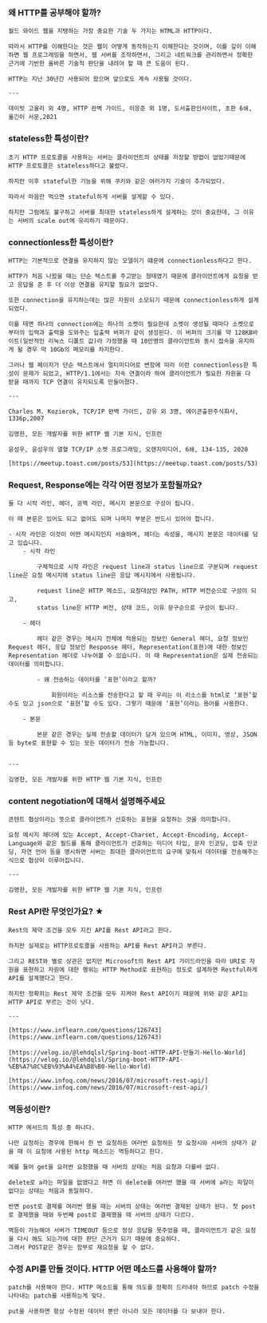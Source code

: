 ### 왜 HTTP를 공부해야 할까?
    
    월드 와이드 웹을 지탱하는 가장 중요한 기술 두 가지는 HTML과 HTTP이다.
    
    따라서 HTTP를 이해한다는 것은 웹이 어떻게 동작하는지 이해한다는 것이며, 이를 깊이 이해하면 웹 프로그래밍을 하면서, 웹 서버를 조작하면서, 그리고 네트워크를 관리하면서 정확한 근거에 기반한 올바른 기술적 판단을 내려야 할 때 큰 도움이 된다.
    
    HTTP는 지난 30년간 사용되어 왔으며 앞으로도 계속 사용될 것이다.
    
    ---
    
    데이빗 고울리 외 4명, HTTP 완벽 가이드, 이응준 외 1명, 도서출판인사이트, 초판 6쇄, 옮긴이 서문,2021
    
### stateless한 특성이란?
    
    초기 HTTP 프로토콜을 사용하는 서버는 클라이언트의 상태를 저장할 방법이 없었기때문에 HTTP 프로토콜은 stateless하다고 불렸다.
    
    하지만 이후 stateful한 기능을 위해 쿠키와 같은 여러가지 기술이 추가되었다.
    
    따라서 마음만 먹으면 stateful하게 서버를 설계할 수 있다.
    
    하지만 그럼에도 불구하고 서버를 최대한 stateless하게 설계하는 것이 중요한데, 그 이유는 서버의 scale out에 유리하기 때문이다.
    
### connectionless한 특성이란?
    
    HTTP는 기본적으로 연결을 유지하지 않는 모델이기 떄문에 connectionless하다고 한다. 
    
    HTTP가 처음 나왔을 때는 단순 텍스트를 주고받는 형태였기 때문에 클라이언트에게 요청을 받고 응답을 준 후 더 이상 연결을 유지할 필요가 없었다.
    
    또한 connection을 유지하는데는 많은 자원이 소모되기 때문에 connectionless하게 설계되었다.
    
    이를 테면 하나의 connection에는 하나의 소켓이 필요한데 소켓이 생성될 때마다 소켓으로부터의 입력과 출력을 도와주는 입출력 버퍼가 같이 생성된다. 이 버퍼의 크기를 약 128KB바이트(일반적인 리눅스 디폴트 값)라 가정했을 때 10만명의 클라이언트와 동시 접속을 유지하게 될 경우 약 10Gb의 메모리를 차지한다.
    
    그러나 웹 페이지가 단순 텍스트에서 멀티미디어로 변함에 따라 이런 connectionless한 특성이 문제가 되었고, HTTP/1.1에서는 지속 연결이라 하여 클라이언트가 필요한 자원을 다 받을 때까지 TCP 연결이 유지되도록 만들어졌다.
    
    ---
    
    Charles M. Kozierok, TCP/IP 완벽 가이드, 강유 외 3명, 에이콘출판주식회사, 1336p,2007
    
    김영한, 모든 개발자를 위한 HTTP 웹 기본 지식, 인프런
    
    윤성우, 윤성우의 열혈 TCP/IP 소켓 프로그래밍, 오렌지미디어, 6쇄, 134-135, 2020
    
    [https://meetup.toast.com/posts/53](https://meetup.toast.com/posts/53)


### Request, Response에는 각각 어떤 정보가 포함될까요?
    
    둘 다 시작 라인, 헤더, 공백 라인, 메시지 본문으로 구성이 됩니다.
    
    이 때 본문은 있어도 되고 없어도 되며 나머지 부분은 반드시 있어야 합니다.
    
    - 시작 라인은 이것이 어떤 메시지인지 서술하며, 헤더는 속성을, 메시지 본문은 데이터를 담고 있습니다.
        - 시작 라인
            
            구체적으로 시작 라인은 request line과 status line으로 구분되며 request line은 요청 메시지에 status line은 응답 메시지에서 사용됩니다.
            
            request line은 HTTP 메소드, 요청대상인 PATH, HTTP 버전순으로 구성이 되고,
            status line은 HTTP 버전, 상태 코드, 이유 문구순으로 구성이 됩니다.
            
        - 헤더
            
            헤더 같은 경우는 메시지 전체에 적용되는 정보인 General 헤더, 요청 정보인Request 헤더, 응답 정보인 Response 헤더, Representation(표현)에 대한 정보인 Representation 헤더로 나누어볼 수 있습니다. 이 때 Representation은 실제 전송되는 데이터를 의미합니다.
            
            - 왜 전송하는 데이터를 ‘표현’이라고 할까?
                
                회원이라는 리소스를 전송한다고 할 때 우리는 이 리소스를 html로 ‘표현’할 수도 있고 json으로 ‘표현’할 수도 있다. 그렇기 때문에 ‘표현’이라는 용어를 사용한다.
                
        - 본문
            
            본문 같은 경우는 실제 전송할 데이터가 담겨 있으며 HTML, 이미지, 영상, JSON 등 byte로 표현할 수 있는 모든 데이터가 전송 가능합니다.
            
    
    ---
    
    김영한, 모든 개발자를 위한 HTTP 웹 기본 지식, 인프런
    
### content negotiation에 대해서 설명해주세요 
    
    콘텐트 협상이라는 뜻으로 클라이언트가 선호하는 표현을 요청하는 것을 의미합니다. 
    
    요청 메시지 헤더에 있는 Accept, Accept-Charset, Accept-Encoding, Accept-Language와 같은 필드를 통해 클라이언트가 선호하는 미디어 타입, 문자 인코딩, 압축 인코딩, 자연 언어 등을 명시하면 서버는 최대한 클라이언트의 요구에 맞춰서 데이터를 전송해주는 식으로 협상이 이루어집니다. 
    
    ---
    
    김영한, 모든 개발자를 위한 HTTP 웹 기본 지식, 인프런

### Rest API란 무엇인가요? ★
    
    Rest의 제약 조건을 모두 지킨 API를 Rest API라고 한다.
    
    하지만 실제로는 HTTP프로토콜을 사용하는 API를 Rest API라고 부른다.
    
    그리고 REST와 별로 상관은 없지만 Microsoft의 Rest API 가이드라인을 따라 URI로 자원을 표현하고 자원에 대한 행위는 HTTP Method로 표현하는 정도로 설계하면 Restful하게 API를 설계했다고 한다.
    
    하지만 정확히는 Rest 제약 조건을 모두 지켜야 Rest API이기 때문에 위와 같은 API는 HTTP API로 부르는 것이 낫다.
    
    ---
    
    [https://www.inflearn.com/questions/126743](https://www.inflearn.com/questions/126743)
    
    [https://velog.io/@lehdqlsl/Spring-boot-HTTP-API-만들기-Hello-World](https://velog.io/@lehdqlsl/Spring-boot-HTTP-API-%EB%A7%8C%EB%93%A4%EA%B8%B0-Hello-World)
    
    [https://www.infoq.com/news/2016/07/microsoft-rest-api/](https://www.infoq.com/news/2016/07/microsoft-rest-api/)

### 멱등성이란?
    
    HTTP 메서드의 특성 중 하나다. 
    
    나만 요청하는 경우에 한해서 한 번 요청하든 여러번 요청하든 첫 요청시와 서버의 상태가 같을 때 이 요청에 사용된 http 메소드는 멱등하다고 한다.
    
    예를 들어 get을 요러번 요청했을 때 서버의 상태는 처음 요청과 다를바 없다.
    
    delete로 a라는 파일을 없앴다고 하면 이 delete를 여러번 했을 때 서버에 a라는 파일이 없다는 상태는 처음과 동일하다.
    
    반면 post로 결제를 여러번 했을 때는 서버의 상태는 여러번 결제된 상태가 된다. 첫 post로 결제했을 때와 두번째 post로 결제했을 때 서버의 상태가 다르다. 
    
    멱등이 가능해야 서버가 TIMEOUT 등으로 정상 응답을 못주었을 때, 클라이언트가 같은 요청을 다시 해도 되는가에 대한 판단 근거가 되기 때문에 중요하다. 
    그래서 POST같은 경우는 함부로 재요청을 할 수 없다.

### 수정 API를 만들 것이다. HTTP 어떤 메소드를 사용해야 할까?
    
    patch를 사용해야 한다. HTTP 메소드를 통해 의도를 정확히 드러내야 하므로 patch 수정을 나타내는 patch를 사용하는게 맞다.
    
    put을 사용하면 항상 수정된 데이터 뿐만 아니라 모든 데이터를 다 보내야 한다.
